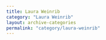 ```yaml
---
title: Laura Weinrib
category: "Laura Weinrib"
layout: archive-categories
permalink: "category/laura-weinrib"
---
```

